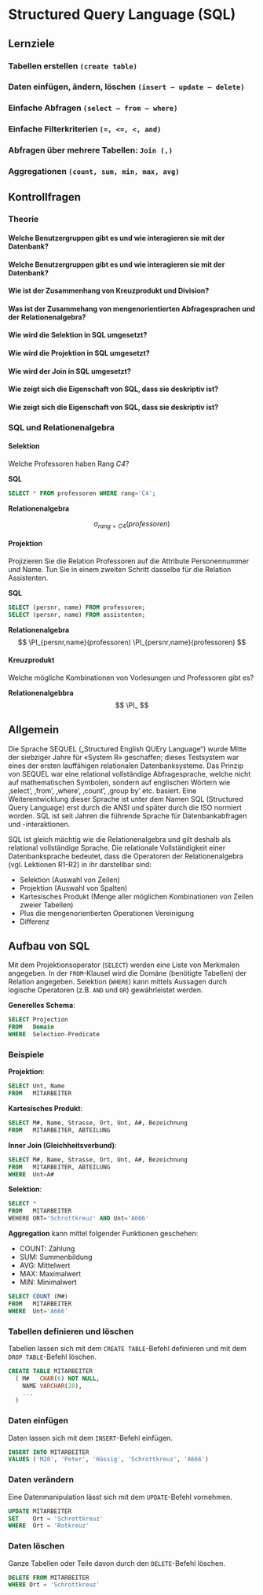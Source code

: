 # Structured Query Language \(SQL\)

## Lernziele

### Tabellen erstellen `(create table)`

### Daten einfügen, ändern, löschen `(insert – update – delete)`

### Einfache Abfragen `(select – from – where)`

### Einfache Filterkriterien `(=, <=, <, and)`

### Abfragen über mehrere Tabellen: `Join (,)`

### Aggregationen `(count, sum, min, max, avg)`

## Kontrollfragen

### Theorie

#### Welche Benutzergruppen gibt es und wie interagieren sie mit der Datenbank?

#### Welche Benutzergruppen gibt es und wie interagieren sie mit der Datenbank?

#### Wie ist der Zusammenhang von Kreuzprodukt und Division?

#### Was ist der Zusammehang von mengenorientierten Abfragesprachen und der Relationenalgebra?

#### Wie wird die Selektion in SQL umgesetzt?

#### Wie wird die Projektion in SQL umgesetzt?

#### Wie wird der Join in SQL umgesetzt?

#### Wie zeigt sich die Eigenschaft von SQL, dass sie deskriptiv ist?

#### Wie zeigt sich die Eigenschaft von SQL, dass sie deskriptiv ist?

### SQL und Relationenalgebra

#### Selektion

Welche Professoren haben Rang _C4_?

**SQL**

```sql
SELECT * FROM professoren WHERE rang='C4';
```

**Relationenalgebra**

$$
\sigma_{rang=C4}(professoren) 
$$

#### Projektion

Projizieren Sie die Relation Professoren auf die Attribute Personennummer und Name. Tun Sie in einem zweiten Schritt dasselbe für die Relation Assistenten.

**SQL**
```sql
SELECT (persnr, name) FROM professoren;
SELECT (persnr, name) FROM assistenten;
```

**Relationenalgebra**
$$
\PI_{persnr,name}(professoren)
\PI_{persnr,name}(professoren)
$$

#### Kreuzprodukt

Welche mögliche Kombinationen von Vorlesungen und Professoren gibt es?

**Relationenalgebbra**
$$
\PI_
$$

## Allgemein

Die Sprache SEQUEL \(„Structured English QUEry Language“\) wurde Mitte der siebziger Jahre für «System R» geschaffen; dieses Testsystem war eines der ersten lauffähigen relationalen Datenbanksysteme. Das Prinzip von SEQUEL war eine relational vollständige Abfragesprache, welche nicht auf mathematischen Symbolen, sondern auf englischen Wörtern wie ‚select’, ‚from’, ‚where’, ‚count’, ‚group by’ etc. basiert. Eine Weiterentwicklung dieser Sprache ist unter dem Namen SQL \(Structured Query Language\) erst durch die ANSI und später durch die ISO normiert worden. SQL ist seit Jahren die führende Sprache für Datenbankabfragen und -interaktionen.

SQL ist gleich mächtig wie die Relationenalgebra und gilt deshalb als relational vollständige Sprache. Die relationale Vollständigkeit einer Datenbanksprache bedeutet, dass die Operatoren der Relationenalgebra \(vgl. Lektionen R1-R2\) in ihr darstellbar sind:

* Selektion \(Auswahl von Zeilen\)
* Projektion \(Auswahl von Spalten\)
* Kartesisches Produkt \(Menge aller möglichen Kombinationen von Zeilen zweier Tabellen\)
* Plus die mengenorientierten Operationen Vereinigung
* Differenz

## Aufbau von SQL

Mit dem Projektionsoperator \(`SELECT`\) werden eine Liste von Merkmalen angegeben. In der `FROM`-Klausel wird die Domäne \(benötigte Tabellen\) der Relation angegeben. Selektion \(`WHERE`\) kann mittels Aussagen durch logische Operatoren \(z.B. `AND` und `OR`\) gewährleistet werden.

**Generelles Schema**:

```sql
SELECT Projection
FROM   Domain
WHERE  Selection-Predicate
```

### Beispiele

**Projektion**:

```sql
SELECT Unt, Name
FROM   MITARBEITER
```

**Kartesisches Produkt**:

```sql
SELECT M#, Name, Strasse, Ort, Unt, A#, Bezeichnung
FROM   MITARBEITER, ABTEILUNG
```

**Inner Join \(Gleichheitsverbund\)**:

```sql
SELECT M#, Name, Strasse, Ort, Unt, A#, Bezeichnung
FROM   MITARBEITER, ABTEILUNG
WHERE  Unt=A#
```

**Selektion**:

```sql
SELECT *
FROM   MITARBEITER
WEHERE ORT='Schrottkreuz' AND Unt='A666'
```

**Aggregation** kann mittel folgender Funktionen geschehen:

* COUNT: Zählung
* SUM: Summenbildung
* AVG: Mittelwert
* MAX: Maximalwert
* MIN: Minimalwert

```sql
SELECT COUNT (M#)
FROM   MITARBEITER
WHERE  Unt='A666'
```

### Tabellen definieren und löschen

Tabellen lassen sich mit dem `CREATE TABLE`-Befehl definieren und mit dem `DROP TABLE`-Befehl löschen.

```sql
CREATE TABLE MITARBEITER
  ( M#   CHAR(6) NOT NULL, 
    NAME VARCHAR(20),
    ...
  )
```

### Daten einfügen

Daten lassen sich mit dem `INSERT`-Befehl einfügen.

```sql
INSERT INTO MITARBEITER
VALUES ('M20', 'Peter', 'Hässig', 'Schrottkreuz', 'A666')
```

### Daten verändern

Eine Datenmanipulation lässt sich mit dem `UPDATE`-Befehl vornehmen.

```sql
UPDATE MITARBEITER
SET    Ort = 'Schrottkreuz'
WHERE  Ort = 'Rotkreuz'
```

### Daten löschen

Ganze Tabellen oder Teile davon durch den `DELETE`-Befehl löschen.

```sql
DELETE FROM MITARBEITER
WHERE Ort = 'Schrottkreuz'
```

